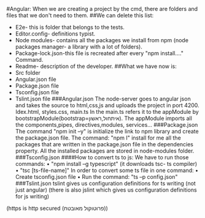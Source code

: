 #Angular:
When we are creating a project by the cmd, there are folders and files that we don't need to them. 
##We can delete this list:
* E2e- this is folder that belongs to the tests.
* Editor.config- definitions typist.
* Node modules- contains all the packages we install from npm (node packages manager- a library with a lot of folders). 
* Package-lock.json-this file is recreated after every "npm install…."  Command.
* Readme- description of the developer.
##What we have now is:
* Src folder
* Angular.json file
* Package.json file
* Tsconfig.json file
* Tslint.json file
###Angular.json
The node-server goes to angular json and takes the source to html,css,js and uploads the project in port 4200.
Idex.html, styles.css, main.ts
In the main.ts refers it to the appModule by bootstrapModule(bootstrap=איתחול,ראשון).
The appModule imports all the components,pipes, directives,modules, services…
###Package.json
The command "npm init –y" is initialize the link to npm library and create the package.json file.
The command: "npm I" install for me all the packages that are written in the package.json file in the dependencies property. All the installed packages are stored in node-modules folder.
###Tsconfig.json
####How to convert ts to js:
We have to run those commands:
•	"npm install –g typescript" (it downloads tsc- ts compiler)
•	"tsc [ts-file-name]"
In order to convert some ts file in one command:
•	Create tsconfig.json file
•	Run the command: "ts –p config.json"
###Tslint.json
tslint gives us configuration definitions for ts writing (not just angular)
(there is also jslint which gives us configuration definitions for js writing)

(https is http secured (פרוטוקול מאובטח))

